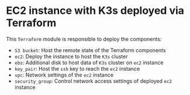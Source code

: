 # EC2 instance with K3s deployed via Terraform

This `Terraform` module is responsible to deploy the components:

- `S3 bucket`: Host the remote state of the Terraform components
- `ec2`: Deploy the instance to host the `K3s` cluster
- `ebs`: Additional disk to host data of `K3s` cluster on `ec2` instance
- `key_pair`: Host the `ssh` key to reach the `ec2` instance
- `vpc`: Network settings of the `ec2` instance
- `security_group`: Control network access settings of deployed `ec2` instance
